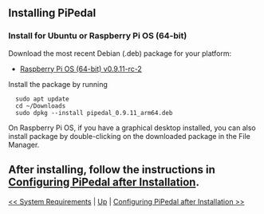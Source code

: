 ## Installing PiPedal

### Install for Ubuntu or Raspberry Pi OS (64-bit)

Download the most recent Debian (.deb) package for your platform:

- [Raspberry Pi OS (64-bit) v0.9.11-rc-2](https://github.com/rerdavies/pipedal/releases/download/v0.9.11-rc-2/pipedal_0.9.11_arm64.deb)

Install the package by running 

```
  sudo apt update
  cd ~/Downloads  
  sudo dpkg --install pipedal_0.9.11_arm64.deb
```
On Raspberry Pi OS, if you have a graphical desktop installed, you can also install package by double-clicking on the downloaded package in the File Manager.


After installing, follow the instructions in [Configuring PiPedal after Installation](Configuring.md).
--------
[<< System Requirements](SystemRequirements.md) | [Up](Documentation.md) | [Configuring PiPedal after Installation >>](Configuring.md)
